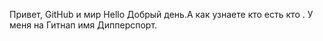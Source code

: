 Привет, GitHub и мир
Hello
Добрый день.А как узнаете кто есть кто . У меня на Гитнап имя Дипперспорт.
